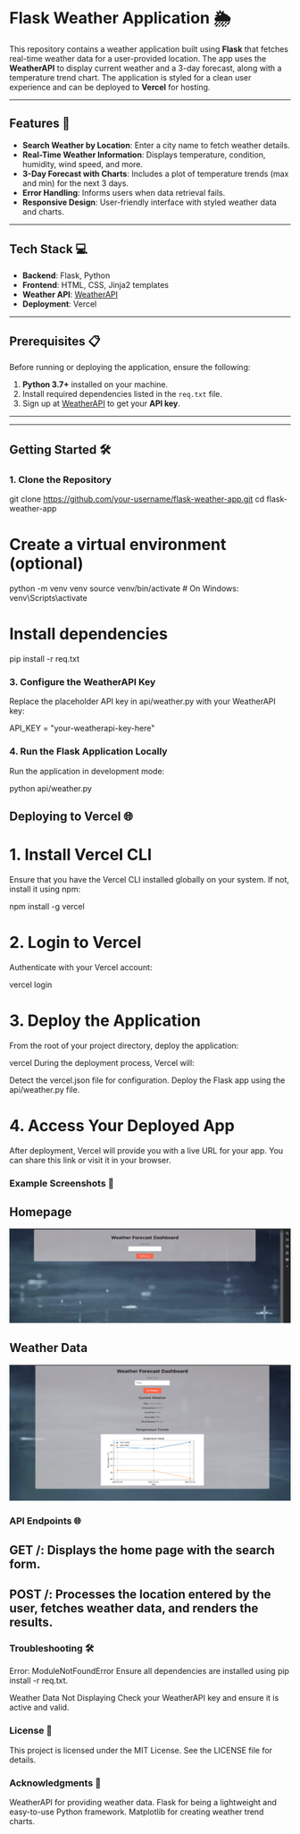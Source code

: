 # Flask Weather Application 🌦️

This repository contains a weather application built using **Flask** that fetches real-time weather data for a user-provided location. The app uses the **WeatherAPI** to display current weather and a 3-day forecast, along with a temperature trend chart. The application is styled for a clean user experience and can be deployed to **Vercel** for hosting.

---

## Features 🚀

- **Search Weather by Location**: Enter a city name to fetch weather details.
- **Real-Time Weather Information**: Displays temperature, condition, humidity, wind speed, and more.
- **3-Day Forecast with Charts**: Includes a plot of temperature trends (max and min) for the next 3 days.
- **Error Handling**: Informs users when data retrieval fails.
- **Responsive Design**: User-friendly interface with styled weather data and charts.

---

## Tech Stack 💻

- **Backend**: Flask, Python
- **Frontend**: HTML, CSS, Jinja2 templates
- **Weather API**: [WeatherAPI](https://www.weatherapi.com/)
- **Deployment**: Vercel

---

## Prerequisites 📋

Before running or deploying the application, ensure the following:

1. **Python 3.7+** installed on your machine.
2. Install required dependencies listed in the `req.txt` file.
3. Sign up at [WeatherAPI](https://www.weatherapi.com/) to get your **API key**.

---


---

## Getting Started 🛠️

### 1. Clone the Repository


git clone https://github.com/your-username/flask-weather-app.git
cd flask-weather-app




# Create a virtual environment (optional)
python -m venv venv
source venv/bin/activate  # On Windows: venv\Scripts\activate

# Install dependencies
pip install -r req.txt

### 3. Configure the WeatherAPI Key
Replace the placeholder API key in api/weather.py with your WeatherAPI key:

API_KEY = "your-weatherapi-key-here"

### 4. Run the Flask Application Locally

Run the application in development mode:


python api/weather.py


## Deploying to Vercel 🌐
# 1. Install Vercel CLI
Ensure that you have the Vercel CLI installed globally on your system. If not, install it using npm:


npm install -g vercel
# 2. Login to Vercel
Authenticate with your Vercel account:

vercel login

# 3. Deploy the Application
From the root of your project directory, deploy the application:

vercel
During the deployment process, Vercel will:

Detect the vercel.json file for configuration.
Deploy the Flask app using the api/weather.py file.
# 4. Access Your Deployed App
After deployment, Vercel will provide you with a live URL for your app. You can share this link or visit it in your browser.

### Example Screenshots 🌟
## Homepage
![Sample Homepage](weatherForeacastApp/frontend/homepage.png)


## Weather Data
![Sample weather data display](weatherForeacastApp/frontend/weather.png)


### API Endpoints 🌐
## GET /: Displays the home page with the search form.
## POST /: Processes the location entered by the user, fetches weather data, and renders the results.

### Troubleshooting 🛠️
Error: ModuleNotFoundError
Ensure all dependencies are installed using pip install -r req.txt.

Weather Data Not Displaying
Check your WeatherAPI key and ensure it is active and valid.

### License 📜
This project is licensed under the MIT License. See the LICENSE file for details.

### Acknowledgments 🙏

WeatherAPI for providing weather data.
Flask for being a lightweight and easy-to-use Python framework.
Matplotlib for creating weather trend charts.

